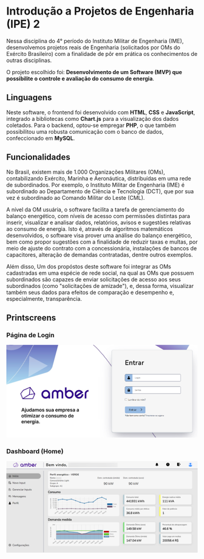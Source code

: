 
# Introdução a Projetos de Engenharia (IPE) 2

Nessa disciplina do 4° período do Instituto Militar de Engenharia (IME), desenvolvemos projetos reais de Engenharia (solicitados
por OMs do Exército Brasileiro) com a finalidade de pôr em prática os conhecimentos de outras disciplinas. 

O projeto escolhido foi: **Desenvolvimento de um Software (MVP) que possibilite o controle e avaliação do consumo de energia**.

## Linguagens

Neste software, o frontend foi desenvolvido com **HTML**, **CSS** e **JavaScript**, integrado a bibliotecas como **Chart.js** para a visualização dos dados coletados. Para o backend, optou-se empregar **PHP**, o que também possibilitou uma robusta comunicação com o banco de dados, confeccionado em **MySQL**.


## Funcionalidades

No Brasil, existem mais de 1.000 Organizações Militares (OMs), contabilizando Exército, Marinha e Aeronáutica, distribuídas em uma rede de subordinados. Por exemplo, o Instituto Militar de Engenharia (IME) é subordinado ao Departamento de Ciência e Tecnologia (DCT), que por sua vez é subordinado ao Comando Militar do Leste (CML).

A nível da OM usuária, o software facilita a tarefa de gerenciamento do balanço energético, com níveis de acesso com permissões distintas para inserir, visualizar e analisar dados, relatórios, avisos e sugestões relativas ao consumo de energia. Isto é, através de algoritmos matemáticos desenvolvidos, o software visa prover uma análise do balanço energético, bem como propor sugestões com a finalidade de reduzir taxas e multas, por meio de ajuste do contrato com a concessionária, instalações de bancos de capacitores, alteração de demandas contratadas, dentre outros exemplos.

Além disso, Um dos propóstos deste software foi integrar as OMs cadastradas em uma espécie de rede social, na qual as OMs que possuem subordinados são capazes de enviar solicitações de acesso aos seus subordinados (como "solicitações de amizade"), e, dessa forma, visualizar também seus dados para efeitos de comparação e desempenho e, especialmente, transparência.

## Printscreens

### Página de Login

<img src="https://github.com/luizgbraga/IPE2/blob/main/login-page.png?raw=true">


### Dashboard (Home)

<img src="https://github.com/luizgbraga/IPE2/blob/main/home-page.png?raw=true">
